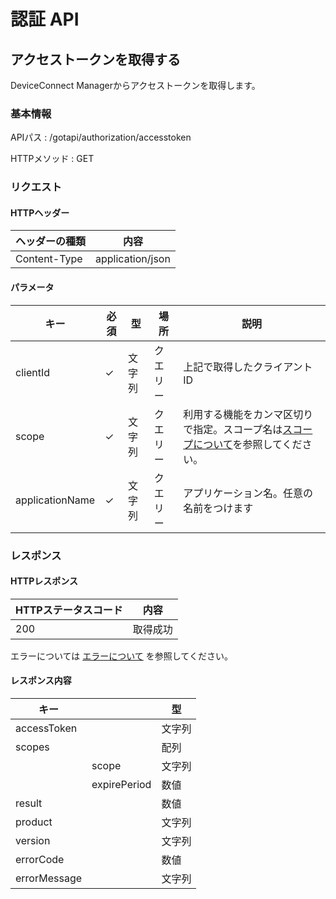 # 認証 API

## アクセストークンを取得する

DeviceConnect Managerからアクセストークンを取得します。

### 基本情報

APIパス
: /gotapi/authorization/accesstoken

HTTPメソッド
: GET

### リクエスト

#### HTTPヘッダー

|ヘッダーの種類|内容|
|----------------|----------------|
|Content-Type|application/json|

#### パラメータ

|キー|必須|型|場所|説明|
|-----|-----|-----|-----|-----|
|clientId|✓|文字列|クエリー|上記で取得したクライアントID|
|scope|✓|文字列|クエリー|利用する機能をカンマ区切りで指定。スコープ名は[スコープについて](./webapi/scope)を参照してください。|
|applicationName|✓|文字列|クエリー|アプリケーション名。任意の名前をつけます|

### レスポンス

#### HTTPレスポンス

|HTTPステータスコード|内容|
|-----|-----|
|200|取得成功|

エラーについては [エラーについて](./error.md) を参照してください。

#### レスポンス内容

|キー||型|
|----|----|----|
|accessToken||文字列|
|scopes||配列|
||scope|文字列|
||expirePeriod|数値|
|result||数値|
|product||文字列|
|version||文字列|
|errorCode||数値|
|errorMessage||文字列|
